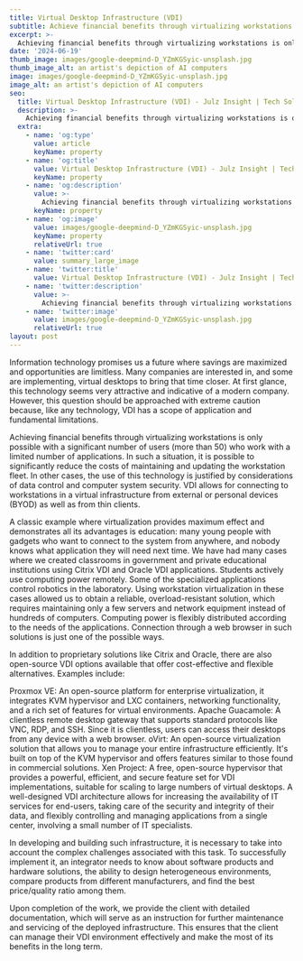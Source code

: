 ```yaml
---
title: Virtual Desktop Infrastructure (VDI)
subtitle: Achieve financial benefits through virtualizing workstations
excerpt: >-
  Achieving financial benefits through virtualizing workstations is only possible with a significant number of users (more than 50) who work with a limited number of applications.
date: '2024-06-19'
thumb_image: images/google-deepmind-D_YZmKGSyic-unsplash.jpg
thumb_image_alt: an artist's depiction of AI computers
image: images/google-deepmind-D_YZmKGSyic-unsplash.jpg
image_alt: an artist's depiction of AI computers
seo:
  title: Virtual Desktop Infrastructure (VDI) - Julz Insight | Tech Solutions with Software, Web, AI, Cloud & Digital Transformation Expertise
  description: >-
    Achieving financial benefits through virtualizing workstations is only possible with a significant number of users (more than 50) who work with a limited number of applications.
  extra:
    - name: 'og:type'
      value: article
      keyName: property
    - name: 'og:title'
      value: Virtual Desktop Infrastructure (VDI) - Julz Insight | Tech Solutions with Software, Web, AI, Cloud & Digital Transformation Expertise
      keyName: property
    - name: 'og:description'
      value: >-
        Achieving financial benefits through virtualizing workstations is only possible with a significant number of users (more than 50) who work with a limited number of applications. 
      keyName: property
    - name: 'og:image'
      value: images/google-deepmind-D_YZmKGSyic-unsplash.jpg
      keyName: property
      relativeUrl: true
    - name: 'twitter:card'
      value: summary_large_image
    - name: 'twitter:title'
      value: Virtual Desktop Infrastructure (VDI) - Julz Insight | Tech Solutions with Software, Web, AI, Cloud & Digital Transformation Expertise
    - name: 'twitter:description'
      value: >-
        Achieving financial benefits through virtualizing workstations is only possible with a significant number of users (more than 50) who work with a limited number of applications.
    - name: 'twitter:image'
      value: images/google-deepmind-D_YZmKGSyic-unsplash.jpg
      relativeUrl: true
layout: post
---
```


Information technology promises us a future where savings are maximized and opportunities are limitless. Many companies are interested in, and some are implementing, virtual desktops to bring that time closer. At first glance, this technology seems very attractive and indicative of a modern company. However, this question should be approached with extreme caution because, like any technology, VDI has a scope of application and fundamental limitations.

Achieving financial benefits through virtualizing workstations is only possible with a significant number of users (more than 50) who work with a limited number of applications. In such a situation, it is possible to significantly reduce the costs of maintaining and updating the workstation fleet. In other cases, the use of this technology is justified by considerations of data control and computer system security. VDI allows for connecting to workstations in a virtual infrastructure from external or personal devices (BYOD) as well as from thin clients.

A classic example where virtualization provides maximum effect and demonstrates all its advantages is education: many young people with gadgets who want to connect to the system from anywhere, and nobody knows what application they will need next time. We have had many cases where we created classrooms in government and private educational institutions using Citrix VDI and Oracle VDI applications. Students actively use computing power remotely. Some of the specialized applications control robotics in the laboratory. Using workstation virtualization in these cases allowed us to obtain a reliable, overload-resistant solution, which requires maintaining only a few servers and network equipment instead of hundreds of computers. Computing power is flexibly distributed according to the needs of the applications. Connection through a web browser in such solutions is just one of the possible ways.

In addition to proprietary solutions like Citrix and Oracle, there are also open-source VDI options available that offer cost-effective and flexible alternatives. Examples include:

Proxmox VE: An open-source platform for enterprise virtualization, it integrates KVM hypervisor and LXC containers, networking functionality, and a rich set of features for virtual environments.
Apache Guacamole: A clientless remote desktop gateway that supports standard protocols like VNC, RDP, and SSH. Since it is clientless, users can access their desktops from any device with a web browser.
oVirt: An open-source virtualization solution that allows you to manage your entire infrastructure efficiently. It's built on top of the KVM hypervisor and offers features similar to those found in commercial solutions.
Xen Project: A free, open-source hypervisor that provides a powerful, efficient, and secure feature set for VDI implementations, suitable for scaling to large numbers of virtual desktops.
A well-designed VDI architecture allows for increasing the availability of IT services for end-users, taking care of the security and integrity of their data, and flexibly controlling and managing applications from a single center, involving a small number of IT specialists.

In developing and building such infrastructure, it is necessary to take into account the complex challenges associated with this task. To successfully implement it, an integrator needs to know about software products and hardware solutions, the ability to design heterogeneous environments, compare products from different manufacturers, and find the best price/quality ratio among them.

Upon completion of the work, we provide the client with detailed documentation, which will serve as an instruction for further maintenance and servicing of the deployed infrastructure. This ensures that the client can manage their VDI environment effectively and make the most of its benefits in the long term.
